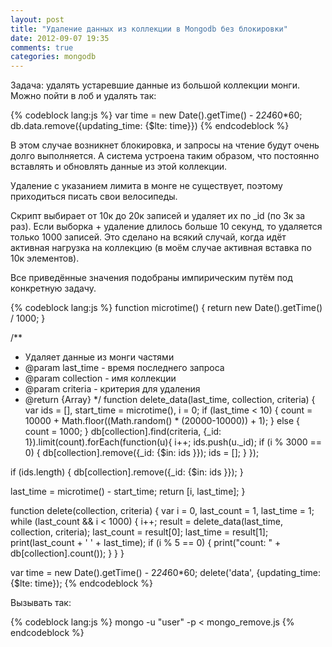 ```yaml
---
layout: post
title: "Удаление данных из коллекции в Mongodb без блокировки"
date: 2012-09-07 19:35
comments: true
categories: mongodb
---
```


Задача: удалять устаревшие данные из большой коллекции монги. Можно пойти в лоб и удалять так:



{% codeblock lang:js %}
var time = new Date().getTime() - 2*24*60*60;
db.data.remove({updating_time: {$lte: time}})
{% endcodeblock %}

В этом случае возникнет блокировка, и запросы на чтение будут очень долго выполняется. А система устроена таким образом, что постоянно вставлять и обновлять данные из этой коллекции.

Удаление с указанием лимита в монге не существует, поэтому приходиться писать свои велосипеды.

Скрипт выбирает от 10к до 20к записей и удаляет их по _id (по 3к за раз). Если выборка + удаление длилось больше 10 секунд, то удаляется только 1000 записей. Это сделано на всякий случай, когда идёт активная нагрузка на коллекцию (в моём случае активная вставка по 10к элементов).

Все приведённые значения подобраны импирическим путём под конкретную задачу.

{% codeblock lang:js %}
function microtime() {
  return new Date().getTime() / 1000;
}

/**
 * Удаляет данные из монги частями
 * @param last_time - время последнего запроса
 * @param collection - имя коллекции
 * @param criteria - критерия для удаления
 * @return {Array}
 */
function delete_data(last_time, collection, criteria) {
  var ids = [],
    start_time = microtime(),
    i = 0;
  if (last_time < 10) {
    count = 10000 + Math.floor((Math.random() * (20000-10000)) + 1);
  } else {
    count = 1000;
  }
  db[collection].find(criteria, {_id: 1}).limit(count).forEach(function(u){
    i++;
    ids.push(u._id);
    if (i % 3000 == 0) {
      db[collection].remove({_id: {$in: ids }});
      ids = [];
    }
  });

  if (ids.length) {
    db[collection].remove({_id: {$in: ids }});
  }

  last_time = microtime() - start_time;
  return [i, last_time];
}

function delete(collection, criteria) {
  var i = 0,
    last_count = 1,
    last_time = 1;
  while (last_count && i < 1000) {
    i++;
    result = delete_data(last_time, collection, criteria);
    last_count = result[0];
    last_time = result[1];
    print(last_count + ' ' + last_time);
    if (i % 5 == 0) {
      print("count: " + db[collection].count());
    }
  }
}

var time = new Date().getTime() - 2*24*60*60;
delete('data', {updating_time: {$lte: time});
{% endcodeblock %}

Вызывать так:

{% codeblock lang:js %}
mongo -u "user" -p < mongo_remove.js
{% endcodeblock %}
